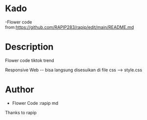 # Kado
-Flower code from:https://github.com/RAPIP283/rapip/edit/main/README.md


# Description
Flower code tiktok trend 

Responsive Web -- bisa langsung disesuikan di file css --> style.css

# Author
- Flower Code :rapip md

Thanks to rapip
